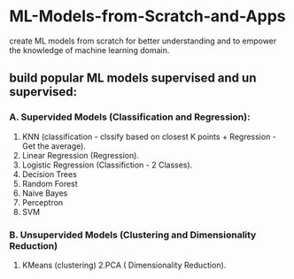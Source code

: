 # ML-Models-from-Scratch-and-Apps
create ML models from scratch for better understanding and to empower the knowledge of machine learning domain. 

## build popular ML models supervised and un supervised:

### A. Supervided Models (Classification and Regression):
1. KNN (classification - clssify based on closest K points + Regression - Get the average).
2. Linear Regression (Regression).
3. Logistic Regression (Classifiction - 2 Classes).
4. Decision Trees
5. Random Forest
6. Naive Bayes
7. Perceptron
8. SVM

### B. Unsupervided Models (Clustering and Dimensionality Reduction)
1. KMeans (clustering)
2.PCA ( Dimensionality Reduction).
